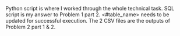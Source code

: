 Python script is where I worked through the whole technical task.
SQL script is my answer to Problem 1 part 2. <#table_name> needs to be updated for successful execution.
The 2 CSV files are the outputs of Problem 2 part 1 & 2.
